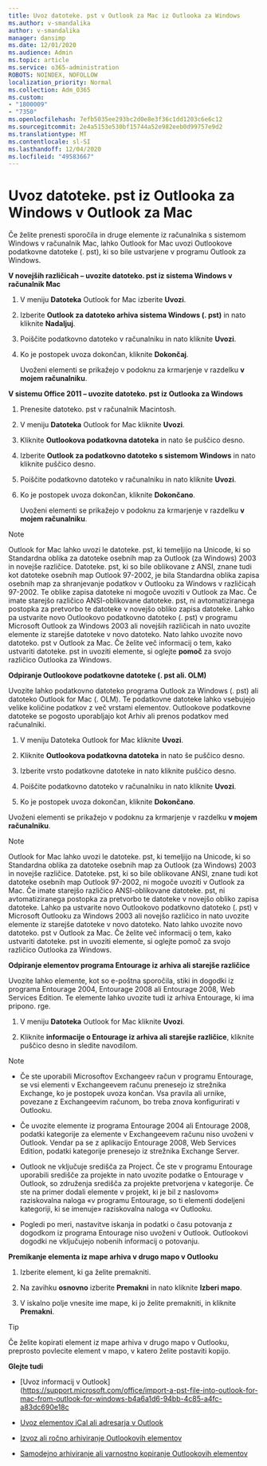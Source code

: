 ```yaml
---
title: Uvoz datoteke. pst v Outlook za Mac iz Outlooka za Windows
ms.author: v-smandalika
author: v-smandalika
manager: dansimp
ms.date: 12/01/2020
ms.audience: Admin
ms.topic: article
ms.service: o365-administration
ROBOTS: NOINDEX, NOFOLLOW
localization_priority: Normal
ms.collection: Adm_O365
ms.custom:
- "1800009"
- "7350"
ms.openlocfilehash: 7efb5035ee293bc2d0e8e3f36c1dd1203c6e6c12
ms.sourcegitcommit: 2e4a5153e530bf15744a52e982eeb0d99757e9d2
ms.translationtype: MT
ms.contentlocale: sl-SI
ms.lasthandoff: 12/04/2020
ms.locfileid: "49583667"
---
```

# <a name="import-a-pst-file-from-outlook-for-windows-to-outlook-for-mac"></a>Uvoz datoteke. pst iz Outlooka za Windows v Outlook za Mac 

Če želite prenesti sporočila in druge elemente iz računalnika s sistemom Windows v računalnik Mac, lahko Outlook for Mac uvozi Outlookove podatkovne datoteke (. pst), ki so bile ustvarjene v programu Outlook za Windows.

**V novejših različicah – uvozite datoteko. pst iz sistema Windows v računalnik Mac**

1. V meniju **Datoteka** Outlook for Mac izberite **Uvozi**.

2. Izberite **Outlook za datoteko arhiva sistema Windows (. pst)** in nato kliknite **Nadaljuj**.

3. Poiščite podatkovno datoteko v računalniku in nato kliknite **Uvozi**.

4. Ko je postopek uvoza dokončan, kliknite **Dokončaj**.

   Uvoženi elementi se prikažejo v podoknu za krmarjenje v razdelku **v mojem računalniku**.


**V sistemu Office 2011 – uvozite datoteko. pst iz Outlooka za Windows**

1. Prenesite datoteko. pst v računalnik Macintosh.

2. V meniju **Datoteka** Outlook for Mac kliknite **Uvozi**.

3. Kliknite **Outlookova podatkovna datoteka** in nato še puščico desno.

4. Izberite **Outlook za podatkovno datoteko s sistemom Windows** in nato kliknite puščico desno.

5. Poiščite podatkovno datoteko v računalniku in nato kliknite **Uvozi**.

6. Ko je postopek uvoza dokončan, kliknite **Dokončano**.

   Uvoženi elementi se prikažejo v podoknu za krmarjenje v razdelku **v mojem računalniku**.

> [!NOTE]
> Outlook for Mac lahko uvozi le datoteke. pst, ki temeljijo na Unicode, ki so Standardna oblika za datoteke osebnih map za Outlook (za Windows) 2003 in novejše različice. Datoteke. pst, ki so bile oblikovane z ANSI, znane tudi kot datoteke osebnih map Outlook 97-2002, je bila Standardna oblika zapisa osebnih map za shranjevanje podatkov v Outlooku za Windows v različicah 97-2002. Te oblike zapisa datoteke ni mogoče uvoziti v Outlook za Mac. Če imate starejšo različico ANSI-oblikovane datoteke. pst, ni avtomatiziranega postopka za pretvorbo te datoteke v novejšo obliko zapisa datoteke. Lahko pa ustvarite novo Outlookovo podatkovno datoteko (. pst) v programu Microsoft Outlook za Windows 2003 ali novejših različicah in nato uvozite elemente iz starejše datoteke v novo datoteko. Nato lahko uvozite novo datoteko. pst v Outlook za Mac. Če želite več informacij o tem, kako ustvariti datoteke. pst in uvoziti elemente, si oglejte **pomoč** za svojo različico Outlooka za Windows.

**Odpiranje Outlookove podatkovne datoteke (. pst ali. OLM)**

Uvozite lahko podatkovno datoteko programa Outlook za Windows (. pst) ali datoteko Outlook for Mac (. OLM). Te podatkovne datoteke lahko vsebujejo velike količine podatkov z več vrstami elementov. Outlookove podatkovne datoteke se pogosto uporabljajo kot Arhiv ali prenos podatkov med računalniki.

1. V meniju Datoteka Outlook for Mac kliknite **Uvozi**.

2. Kliknite **Outlookova podatkovna datoteka** in nato še puščico desno.

3. Izberite vrsto podatkovne datoteke in nato kliknite puščico desno.

4. Poiščite podatkovno datoteko v računalniku in nato kliknite **Uvozi**.

5. Ko je postopek uvoza dokončan, kliknite **Dokončano**.

Uvoženi elementi se prikažejo v podoknu za krmarjenje v razdelku **v mojem računalniku**.

> [!NOTE]
> Outlook for Mac lahko uvozi le datoteke. pst, ki temeljijo na Unicode, ki so Standardna oblika za datoteke osebnih map za Outlook (za Windows) 2003 in novejše različice. Datoteke. pst, ki so bile oblikovane ANSI, znane tudi kot datoteke osebnih map Outlook 97-2002, ni mogoče uvoziti v Outlook za Mac. Če imate starejšo različico ANSI-oblikovane datoteke. pst, ni avtomatiziranega postopka za pretvorbo te datoteke v novejšo obliko zapisa datoteke. Lahko pa ustvarite novo Outlookovo podatkovno datoteko (. pst) v Microsoft Outlooku za Windows 2003 ali novejšo različico in nato uvozite elemente iz starejše datoteke v novo datoteko. Nato lahko uvozite novo datoteko. pst v Outlook za Mac. Če želite več informacij o tem, kako ustvariti datoteke. pst in uvoziti elemente, si oglejte pomoč za svojo različico Outlooka za Windows. 

**Odpiranje elementov programa Entourage iz arhiva ali starejše različice**

Uvozite lahko elemente, kot so e-poštna sporočila, stiki in dogodki iz programa Entourage 2004, Entourage 2008 ali Entourage 2008, Web Services Edition. Te elemente lahko uvozite tudi iz arhiva Entourage, ki ima pripono. rge.

1. V meniju **Datoteka** Outlook for Mac kliknite **Uvozi**.

2. Kliknite **informacije o Entourage iz arhiva ali starejše različice**, kliknite puščico desno in sledite navodilom.

> [!NOTE]
- Če ste uporabili Microsoftov Exchangeev račun v programu Entourage, se vsi elementi v Exchangeevem računu prenesejo iz strežnika Exchange, ko je postopek uvoza končan. Vsa pravila ali urnike, povezane z Exchangeevim računom, bo treba znova konfigurirati v Outlooku.

- Če uvozite elemente iz programa Entourage 2004 ali Entourage 2008, podatki kategorije za elemente v Exchangeevem računu niso uvoženi v Outlook. Vendar pa se z aplikacijo Entourage 2008, Web Services Edition, podatki kategorije prenesejo iz strežnika Exchange Server.

- Outlook ne vključuje središča za Project. Če ste v programu Entourage uporabili središče za projekte in nato uvozite podatke o Entourage v Outlook, so združenja središča za projekte pretvorjena v kategorije. Če ste na primer dodali elemente v projekt, ki je bil z naslovom» raziskovalna naloga «v programu Entourage, so ti elementi dodeljeni kategoriji, ki se imenuje» raziskovalna naloga «v Outlooku.

- Pogledi po meri, nastavitve iskanja in podatki o času potovanja z dogodkom iz programa Entourage niso uvoženi v Outlook. Outlookovi dogodki ne vključujejo nobenih informacij o potovanju.

**Premikanje elementa iz mape arhiva v drugo mapo v Outlooku**

1. Izberite element, ki ga želite premakniti.

2. Na zavihku **osnovno** izberite **Premakni** in nato kliknite **Izberi mapo**.

3. V iskalno polje vnesite ime mape, ki jo želite premakniti, in kliknite **Premakni**.

> [!TIP]
> Če želite kopirati element iz mape arhiva v drugo mapo v Outlooku, preprosto povlecite element v mapo, v katero želite postaviti kopijo.

**Glejte tudi**

- [Uvoz informacij v Outlook] (https://support.microsoft.com/office/import-a-pst-file-into-outlook-for-mac-from-outlook-for-windows-b4a6a1d6-94bb-4c85-a4fc-a83dc690e18c

- [Uvoz elementov iCal ali adresarja v Outlook](https://support.microsoft.com/office/import-ical-or-address-book-items-into-outlook-for-mac-0450a248-6a40-4f84-ba9c-6c545bc11639)


- [Izvoz ali ročno arhiviranje Outlookovih elementov](https://support.microsoft.com/office/export-items-to-an-archive-file-in-outlook-for-mac-281a62bf-cc42-46b1-9ad5-6bda80ca3106)

- [Samodejno arhiviranje ali varnostno kopiranje Outlookovih elementov](https://support.microsoft.com/office/automatically-archive-or-back-up-outlook-for-mac-items-441fcce5-2262-4b64-ac8c-fa949df989f5)
